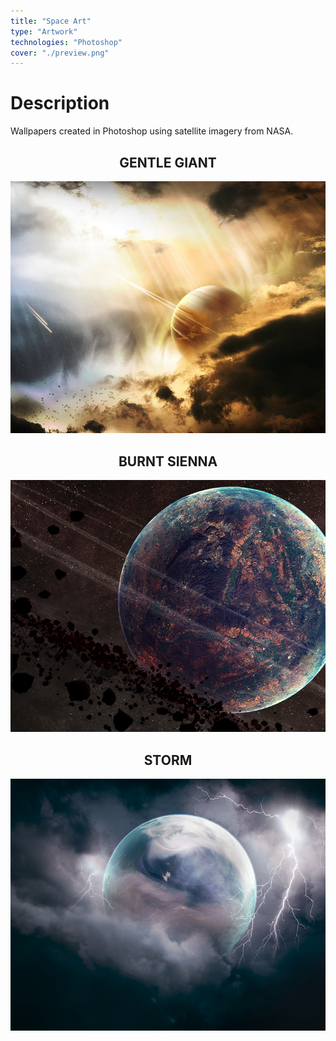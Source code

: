 ```yaml
---
title: "Space Art"
type: "Artwork"
technologies: "Photoshop"
cover: "./preview.png"
---
```

# Description

Wallpapers created in Photoshop using satellite imagery from NASA.

<h2 style="text-align:center">GENTLE GIANT</h2>

![](./gentlegiant.jpg)

<h2 style="text-align:center">BURNT SIENNA</h2>

![](./burntsienna.jpg)

<h2 style="text-align:center">STORM</h2>

![](./storm.jpg)